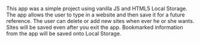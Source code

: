 This app was a simple project using vanilla JS and HTML5 Local Storage.  The app allows the user to type in a website and then save it for a future reference. 
The user can delete or add new sites when ever he or she wants.
Sites will be saved even after you exit the app.  Bookmarked information from the app will be saved onto Local Storage.
